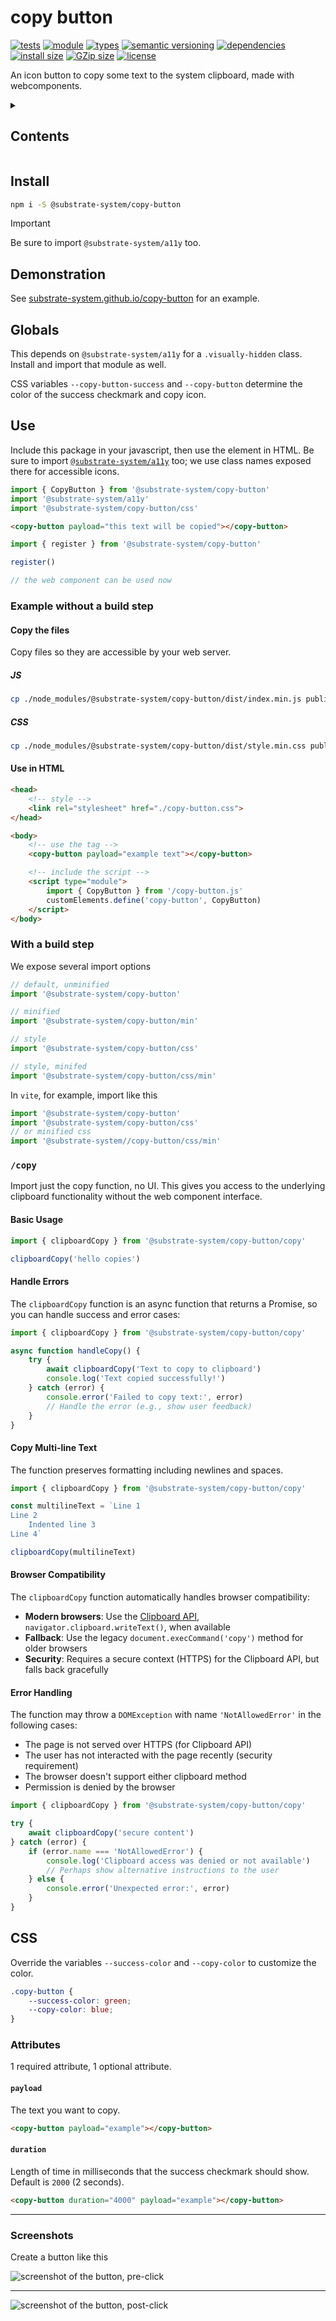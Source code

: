 # copy button
[![tests](https://img.shields.io/github/actions/workflow/status/substrate-system/copy-button/nodejs.yml?style=flat-square)](https://github.com/substrate-system/copy-button/actions/workflows/nodejs.yml)
[![module](https://img.shields.io/badge/module-ESM-blue?style=flat-square)](README.md)
[![types](https://img.shields.io/npm/types/@substrate-system/copy-button?style=flat-square)](./dist/index.d.ts)
[![semantic versioning](https://img.shields.io/badge/semver-2.0.0-blue?logo=semver&style=flat-square)](https://semver.org/)
[![dependencies](https://img.shields.io/badge/dependencies-zero-brightgreen.svg?style=flat-square)](package.json)
[![install size](https://flat.badgen.net/packagephobia/install/@substrate-system/copy-button?cache-control=no-cache)](https://packagephobia.com/result?p=@substrate-system/copy-button)
[![GZip size](https://flat.badgen.net/bundlephobia/minzip/@substrate-system/copy-button)](https://bundlephobia.com/package/@substrate-system/copy-button)
[![license](https://img.shields.io/badge/license-Big_Time-blue?style=flat-square)](LICENSE)


An icon button to copy some text to the system clipboard,
made with webcomponents.

<details><summary><h2>Contents</h2></summary>

<!-- toc -->

- [Install](#install)
- [Demonstration](#demonstration)
- [Globals](#globals)
- [Use](#use)
  * [Example without a build step](#example-without-a-build-step)
  * [With a build step](#with-a-build-step)
  * [`/copy`](#copy)
- [CSS](#css-1)
  * [Attributes](#attributes)
  * [Screenshots](#screenshots)

<!-- tocstop -->

</details>


## Install
```sh
npm i -S @substrate-system/copy-button
```

> [!IMPORTANT]  
> Be sure to import `@substrate-system/a11y` too.

## Demonstration

See [substrate-system.github.io/copy-button](https://substrate-system.github.io/copy-button/) for an example.


## Globals
This depends on `@substrate-system/a11y` for a `.visually-hidden` class. Install
and import that module as well.

CSS variables `--copy-button-success` and `--copy-button` determine the color
of the success checkmark and copy icon.

## Use
Include this package in your javascript, then use the element in HTML.
Be sure to import [`@substrate-system/a11y`](https://github.com/substrate-system/a11y) 
too; we use class names exposed there for accessible icons.

```js
import { CopyButton } from '@substrate-system/copy-button'
import '@substrate-system/a11y'
import '@substrate-system/copy-button/css'
```

```html
<copy-button payload="this text will be copied"></copy-button>
```

```js
import { register } from '@substrate-system/copy-button'

register()

// the web component can be used now
```

### Example without a build step

#### Copy the files
Copy files so they are accessible by your web server.

##### JS
```sh
cp ./node_modules/@substrate-system/copy-button/dist/index.min.js public/copy-button.js
```

##### CSS
```sh
cp ./node_modules/@substrate-system/copy-button/dist/style.min.css public/copy-button.css
```

#### Use in HTML
```html
<head>
    <!-- style -->
    <link rel="stylesheet" href="./copy-button.css">
</head>

<body>
    <!-- use the tag -->
    <copy-button payload="example text"></copy-button>

    <!-- include the script -->
    <script type="module">
        import { CopyButton } from '/copy-button.js'
        customElements.define('copy-button', CopyButton)
    </script>
</body>
```

### With a build step
We expose several import options

```js
// default, unminified
import '@substrate-system/copy-button'

// minified
import '@substrate-system/copy-button/min'

// style
import '@substrate-system/copy-button/css'

// style, minifed
import '@substrate-system/copy-button/css/min'
```

In `vite`, for example, import like this

```js
import '@substrate-system/copy-button'
import '@substrate-system/copy-button/css'
// or minified css
import '@substrate-system//copy-button/css/min'
```

### `/copy`

Import just the copy function, no UI. This gives you access to the underlying
clipboard functionality without the web component interface.

#### Basic Usage

```js
import { clipboardCopy } from '@substrate-system/copy-button/copy'

clipboardCopy('hello copies')
```

#### Handle Errors

The `clipboardCopy` function is an async function that returns a Promise,
so you can handle success and error cases:

```js
import { clipboardCopy } from '@substrate-system/copy-button/copy'

async function handleCopy() {
    try {
        await clipboardCopy('Text to copy to clipboard')
        console.log('Text copied successfully!')
    } catch (error) {
        console.error('Failed to copy text:', error)
        // Handle the error (e.g., show user feedback)
    }
}
```

#### Copy Multi-line Text

The function preserves formatting including newlines and spaces.

```js
import { clipboardCopy } from '@substrate-system/copy-button/copy'

const multilineText = `Line 1
Line 2
    Indented line 3
Line 4`

clipboardCopy(multilineText)
```

#### Browser Compatibility

The `clipboardCopy` function automatically handles browser compatibility:

- **Modern browsers**: Use the
  [Clipboard API](https://developer.mozilla.org/en-US/docs/Web/API/Clipboard),
  `navigator.clipboard.writeText()`, when available
- **Fallback**: Use the legacy `document.execCommand('copy')` method for
  older browsers
- **Security**: Requires a secure context (HTTPS) for the Clipboard API,
  but falls back gracefully


#### Error Handling

The function may throw a `DOMException` with name `'NotAllowedError'`
in the following cases:

- The page is not served over HTTPS (for Clipboard API)
- The user has not interacted with the page recently (security requirement)
- The browser doesn't support either clipboard method
- Permission is denied by the browser

```js
import { clipboardCopy } from '@substrate-system/copy-button/copy'

try {
    await clipboardCopy('secure content')
} catch (error) {
    if (error.name === 'NotAllowedError') {
        console.log('Clipboard access was denied or not available')
        // Perhaps show alternative instructions to the user
    } else {
        console.error('Unexpected error:', error)
    }
}
```

## CSS
Override the variables `--success-color` and `--copy-color` to customize
the color.

```css
.copy-button {
    --success-color: green;
    --copy-color: blue;
}
```

### Attributes
1 required attribute, 1 optional attribute.

#### `payload`
The text you want to copy.

```html
<copy-button payload="example"></copy-button>
```

#### `duration`
Length of time in milliseconds that the success checkmark should show.
Default is `2000` (2 seconds).

```html
<copy-button duration="4000" payload="example"></copy-button>
```


--------------------------------------------------------

### Screenshots

Create a button like this

![screenshot of the button, pre-click](image.png)

-------

![screenshot of the button, post-click](image-1.png)

